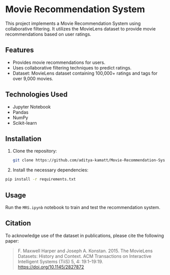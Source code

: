 # Movie Recommendation System

This project implements a Movie Recommendation System using collaborative filtering. It utilizes the MovieLens dataset to provide movie recommendations based on user ratings.

## Features
- Provides movie recommendations for users.
- Uses collaborative filtering techniques to predict ratings.
- Dataset: MovieLens dataset containing 100,000+ ratings and tags for over 9,000 movies.

## Technologies Used
- Jupyter Notebook
- Pandas
- NumPy
- Scikit-learn

## Installation
1. Clone the repository:
   ```bash
   git clone https://github.com/aditya-kamatt/Movie-Recommendation-System.git
2. Install the necessary dependencies:
```bash
pip install -r requirements.txt
```

## Usage
Run the `MRS.ipynb` notebook to train and test the recommendation system.

## Citation
To acknowledge use of the dataset in publications, please cite the following paper:

> F. Maxwell Harper and Joseph A. Konstan. 2015. The MovieLens Datasets: History and Context. ACM Transactions on Interactive Intelligent Systems (TiiS) 5, 4: 19:1–19:19. <https://doi.org/10.1145/2827872>
